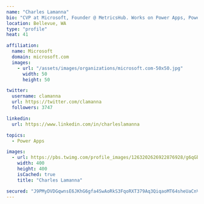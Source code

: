 ```yaml
---
name: "Charles Lamanna"
bio: "CVP at Microsoft, Founder @ MetricsHub. Works on Power Apps, Power Automate, Power Virtual Agent, Common Data Service and Dynamics 365."
location: Bellevue, WA
type: "profile"
heat: 41

affiliation:
  name: Microsoft
  domain: microsoft.com
  images:
    - url: "/assets/images/organizations/microsoft.com-50x50.jpg"
      width: 50
      height: 50

twitter:
  username: clamanna
  url: https://twitter.com/clamanna
  followers: 3747

linkedin:
  url: https://www.linkedin.com/in/charleslamanna

topics:
  - Power Apps

images:
  - url: https://pbs.twimg.com/profile_images/1263202626922876928/g6qGbHZ-_400x400.jpg
    width: 400
    height: 400
    isCached: true
    title: "Charles Lamanna"

secured: "J9PMyDVDGqwnsE6JKhG6gfa4SwAoRkS3FqoRXT379Aq3QiqaoMT64sheUaCnVeJXpApld6M+MFmnIXkxlWDUmorAp4AsbPFiC67jOTDIuZC1hglymXE9M0+R+EObtcdwSPekwylrbcOyHR34u6hq2bAVWgg5GkeZG8KoWi9H2x/XsS27eRaSEQCjM6HLOi6hos8KLlK72hBm8aW9IhC0yFzY957g2YttVjoiR2IP3pqIPUmXaGTkJIaeogeEH8dgr05dg8RMsMz3VWta0iGpOjCvtXoGJbecNV05te6pxk0o3q4uJcxCrVyP6YSkqstzdlHdeYQRlJ8XuxZCEql9ut8q8BH74rjJRPL4rgshIKlA8HFRAiZTKNjWr/dQkzLaqUsWCCED2adEP6QGEdAsHgW833c6SbgJ7HPc8jgR4gs=;at2d92wBeUnIVDiVXopgZw=="
---
```


